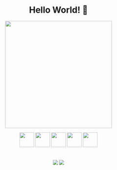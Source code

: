 <div align="center">
  
# Hello World! 👋

<div align="center">

<img src="https://github-readme-stats-git-masterrstaa-rickstaa.vercel.app/api?username=mosiahrs&theme=tokyonight" width="350px" /><br/>

  
<img src="https://cdn.jsdelivr.net/gh/devicons/devicon/icons/java/java-original-wordmark.svg" width="48"/>
                   <img src="https://cdn.jsdelivr.net/gh/devicons/devicon/icons/spring/spring-original-wordmark.svg" width="48"/>
                 <img src="https://cdn.jsdelivr.net/gh/devicons/devicon/icons/postgresql/postgresql-original-wordmark.svg" width="48" /> <img src="https://cdn.jsdelivr.net/gh/devicons/devicon/icons/ubuntu/ubuntu-plain-wordmark.svg" width="48"/> <img src="https://cdn.jsdelivr.net/gh/devicons/devicon/icons/git/git-original-wordmark.svg" width="48" />
          
</div>

#         

<a href="https://www.linkedin.com/in/mosiahrs/"> <img src="https://img.shields.io/badge/LinkedIn-0077B5?style=for-the-badge&logo=linkedin&logoColor=white" /></a>
<a href=""> <img src="https://img.shields.io/badge/-Hackerrank-2EC866?style=for-the-badge&logo=HackerRank&logoColor=white" /> </a>
          
